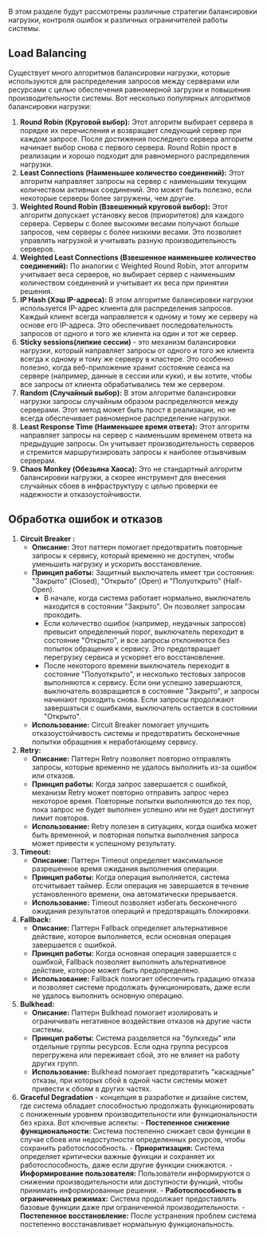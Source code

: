 В этом разделе будут рассмотрены различные стратегии балансировки нагрузки, контроля ошибок и различных ограничителей работы системы.

## Load Balancing

Существует много алгоритмов балансировки нагрузки, которые используются для распределения запросов между серверами или ресурсами с целью обеспечения равномерной загрузки и повышения производительности системы. Вот несколько популярных алгоритмов балансировки нагрузки:

1. **Round Robin (Круговой выбор):** Этот алгоритм выбирает сервера в порядке их перечисления и возвращает следующий сервер при каждом запросе. После достижения последнего сервера алгоритм начинает выбор снова с первого сервера. Round Robin прост в реализации и хорошо подходит для равномерного распределения нагрузки.
2. **Least Connections (Наименьшее количество соединений):** Этот алгоритм направляет запросы на сервер с наименьшим текущим количеством активных соединений. Это может быть полезно, если некоторые серверы более загружены, чем другие.
3. **Weighted Round Robin (Взвешенный круговой выбор):** Этот алгоритм допускает установку весов (приоритетов) для каждого сервера. Серверы с более высокими весами получают больше запросов, чем серверы с более низкими весами. Это позволяет управлять нагрузкой и учитывать разную производительность серверов.
4. **Weighted Least Connections (Взвешенное наименьшее количество соединений):** По аналогии с Weighted Round Robin, этот алгоритм учитывает веса серверов, но выбирает сервер с наименьшим количеством соединений и учитывает их веса при принятии решения.
5. **IP Hash (Хэш IP-адреса):** В этом алгоритме балансировки нагрузки используется IP-адрес клиента для распределения запросов. Каждый клиент всегда направляется к одному и тому же серверу на основе его IP-адреса. Это обеспечивает последовательность запросов от одного и того же клиента на один и тот же сервер.
6. **Sticky sessions(липкие сессии)** - это механизм балансировки нагрузки, который направляет запросы от одного и того же клиента всегда к одному и тому же серверу в кластере. Это особенно полезно, когда веб-приложение хранит состояние сеанса на сервере (например, данные в сессии или куки), и вы хотите, чтобы все запросы от клиента обрабатывались тем же сервером.
7. **Random (Случайный выбор):** В этом алгоритме балансировки нагрузки запросы случайным образом распределяются между серверами. Этот метод может быть прост в реализации, но не всегда обеспечивает равномерное распределение нагрузки.
8. **Least Response Time (Наименьшее время ответа):** Этот алгоритм направляет запросы на сервер с наименьшим временем ответа на предыдущие запросы. Он учитывает производительность серверов и стремится маршрутизировать запросы к наиболее отзывчивым серверам.
9. **Chaos Monkey (Обезьяна Хаоса):** Это не стандартный алгоритм балансировки нагрузки, а скорее инструмент для внесения случайных сбоев в инфраструктуру с целью проверки ее надежности и отказоустойчивости.

## Обработка ошибок и отказов

1. **Circuit Breaker :**
    - **Описание:** Этот паттерн помогает предотвратить повторные запросы к сервису, который временно не доступен, чтобы уменьшить нагрузку и ускорить восстановление.
    - **Принцип работы:** Защитный выключатель имеет три состояния: "Закрыто" (Closed), "Открыто" (Open) и "Полуоткрыто" (Half-Open).
        - В начале, когда система работает нормально, выключатель находится в состоянии "Закрыто". Он позволяет запросам проходить.
        - Если количество ошибок (например, неудачных запросов) превысит определенный порог, выключатель переходит в состояние "Открыто", и все запросы отклоняются без попыток обращения к сервису. Это предотвращает перегрузку сервиса и ускоряет его восстановление.
        - После некоторого времени выключатель переходит в состояние "Полуоткрыто", и несколько тестовых запросов выполняются к сервису. Если они успешно завершаются, выключатель возвращается в состояние "Закрыто", и запросы начинают проходить снова. Если запросы продолжают завершаться с ошибками, выключатель остается в состоянии "Открыто".
    - **Использование:** Circuit Breaker помогает улучшить отказоустойчивость системы и предотвратить бесконечные попытки обращения к неработающему сервису.
2. **Retry:**
    - **Описание:** Паттерн Retry позволяет повторно отправлять запросы, которые временно не удалось выполнить из-за ошибок или отказов.
    - **Принцип работы:** Когда запрос завершается с ошибкой, механизм Retry может повторно отправить запрос через некоторое время. Повторные попытки выполняются до тех пор, пока запрос не будет выполнен успешно или не будет достигнут лимит повторов.
    - **Использование:** Retry полезен в ситуациях, когда ошибка может быть временной, и повторная попытка выполнения запроса может привести к успешному результату.
3. **Timeout:**
    - **Описание:** Паттерн Timeout определяет максимальное разрешенное время ожидания выполнения операции.
    - **Принцип работы:** Когда операция выполняется, система отсчитывает таймер. Если операция не завершается в течение установленного времени, она автоматически прерывается.
    - **Использование:** Timeout позволяет избегать бесконечного ожидания результатов операций и предотвращать блокировки.
4. **Fallback:**
    - **Описание:** Паттерн Fallback определяет альтернативное действие, которое выполняется, если основная операция завершается с ошибкой.
    - **Принцип работы:** Когда основная операция завершается с ошибкой, Fallback позволяет выполнить альтернативное действие, которое может быть предопределено.
    - **Использование:** Fallback помогает обеспечить градацию отказа и позволяет системе продолжать функционировать, даже если не удалось выполнить основную операцию.
5. **Bulkhead:**
    - **Описание:** Паттерн Bulkhead помогает изолировать и ограничивать негативное воздействие отказов на другие части системы.
    - **Принцип работы:** Система разделяется на "булкхеды" или отдельные группы ресурсов. Если одна группа ресурсов перегружена или переживает сбой, это не влияет на работу других групп.
    - **Использование:** Bulkhead помогает предотвратить "каскадные" отказы, при которых сбой в одной части системы может привести к сбоям в других частях.
6. **Graceful Degradation** - концепция в разработке и дизайне систем, где система обладает способностью продолжать функционировать с пониженным уровнем производительности или функциональности без краха. Вот ключевые аспекты:
        - **Постепенное снижение функциональности:** Система постепенно снижает свои функции в случае сбоев или недоступности определенных ресурсов, чтобы сохранить работоспособность.
        - **Приоритизация:** Система определяет критически важные функции и сохраняет их работоспособность, даже если другие функции снижаются.
        - **Информирование пользователя:** Пользователи информируются о снижении производительности или доступности функций, чтобы принимать информированные решения.
        - **Работоспособность в ограниченных режимах:** Система продолжает предоставлять базовые функции даже при ограниченной производительности.
        - **Постепенное восстановление:** После устранения проблем система постепенно восстанавливает нормальную функциональность.